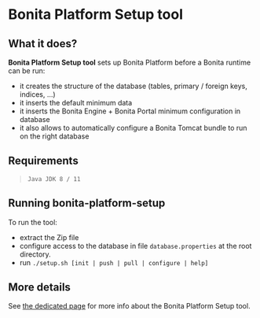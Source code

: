 Bonita Platform Setup tool
===

What it does?
---
**Bonita Platform Setup tool** sets up Bonita Platform before a Bonita runtime can be run:

* it creates the structure of the database (tables, primary / foreign keys, indices, ...)
* it inserts the default minimum data 
* it inserts the Bonita Engine + Bonita Portal minimum configuration in database
* it also allows to automatically configure a Bonita Tomcat bundle to run on the right database

Requirements
---
>     Java JDK 8 / 11

Running bonita-platform-setup
---
To run the tool:

* extract the Zip file
* configure access to the database in file `database.properties` at the root directory.
* run `./setup.sh [init | push | pull | configure | help]`

More details
---
See [the dedicated page](https://documentation.bonitasoft.com/bonita/current/BonitaBPM_platform_setup) for more info
about the Bonita Platform Setup tool.